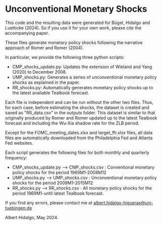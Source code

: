 # Unconventional Monetary Shocks 

This code and the resulting data were generated for Bügel, Hidalgo and Luetticke (2024). So if you use it for your own work, please cite the accompanying paper.

These files generate monetary policy shocks following the narrative approach of Romer and Romer (2004).


In particular, we provide the following three python scripts:
- CMP_shocks_update.py: Updates the extension of Wieland and Yang (2020) to December 2008.
- UMP_shocks.py: Generates a series of unconventional monetary policy shocks as explained in the paper.
- RR_shocks.py: Automatically generates monetary policy shocks up to the latest available Tealbook forecast.

Each file is independent and can be run without the other two files. Thus, for each case, before estimating the shocks, the dataset is created and saved as "RR_data.csv" in the outputs folder. This dataset is similar to that originally produced by Romer and Romer updated up to the latest Tealbook forecast and including the Wu-Xia shadow rate for the ZLB period.

Except for the FOMC_meeting_dates.xlsx and target_ffr.xlsx files, all data files are automatically downloaded from the Philadelphia Fed and Atlanta Fed websites. 

Each script generates the following files for both monthly and quarterly frequency:
- CMP_shocks_update.py --> CMP_shocks.csv : Conventional monetary policy shocks for the period 1969M1-2008M12
- UMP_shocks.py --> UMP_shocks.csv : Unconventional monetary policy shocks for the period 2009M1-2015M12
- RR_shocks.py --> RR_shocks.csv : All monetary policy shocks for the period 1969M1-until latest 
Tealbook forecast.

If you find any errors, please contact me at albert.hidalgo-higueras@uni-tuebingen.de

Albert Hidalgo, May 2024.
